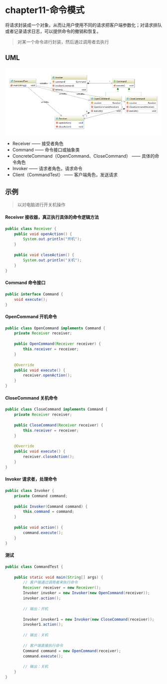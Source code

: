# chapter11-命令模式

将请求封装成一个对象，从而让用户使用不同的请求把客户端参数化；对请求排队或者记录请求日志，可以提供命令的撤销和恢复。

> 对某一个命令进行封装，然后通过调用者去执行

## UML

![](https://raw.githubusercontent.com/onlylemi/img/master/dp_command_uml.png)

* Receiver —— 接受者角色
* Command —— 命令接口或抽象类
* ConcreteCommand（OpenCommand、CloseCommand） —— 具体的命令角色
* Invoker —— 请求者角色，请求命令
* Client（CommandTest） —— 客户端角色，发送请求

## 示例

> 以对电脑进行开关机操作

#### Receiver 接收器，真正执行具体的命令逻辑方法

```java
public class Receiver {
    public void openAction() {
        System.out.println("开机");
    }

    public void closeAction() {
        System.out.println("关机");
    }
}
```

#### Command 命令接口

```java
public interface Command {
    void execute();
}
```

#### OpenCommand 开机命令

```java
public class OpenCommand implements Command {
    private Receiver receiver;

    public OpenCommand(Receiver receiver) {
        this.receiver = receiver;
    }

    @Override
    public void execute() {
        receiver.openAction();
    }
}
```

#### CloseCommand 关机命令

```java
public class CloseCommand implements Command {
    private Receiver receiver;

    public CloseCommand(Receiver receiver) {
        this.receiver = receiver;
    }

    @Override
    public void execute() {
        receiver.closeAction();
    }
}
```

#### Invoker 请求者，处理命令

```java
public class Invoker {
    private Command command;

    public Invoker(Command command) {
        this.command = command;
    }

    public void action() {
        command.execute();
    }
}
```

#### 测试

```java
public class CommandTest {

    public static void main(String[] args) {
        // 客户端通过调用者来执行命令
        Receiver receiver = new Receiver();
        Invoker invoker = new Invoker(new OpenCommand(receiver));
        invoker.action();

        // 输出：开机

        Invoker invoker1 = new Invoker(new CloseCommand(receiver));
        invoker1.action();

        // 输出：关机

        // 客户端直接执行命令
        Command command = new OpenCommand(receiver);
        command.execute();

        // 输出：关机
    }
}

```
